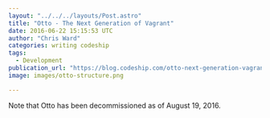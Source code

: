```yaml
---
layout: "../../../layouts/Post.astro"
title: "Otto - The Next Generation of Vagrant"
date: 2016-06-22 15:15:53 UTC
author: "Chris Ward"
categories: writing codeship
tags:
  - Development
publication_url: "https://blog.codeship.com/otto-next-generation-vagrant/"
image: images/otto-structure.png

---
```

Note that Otto has been decommissioned as of August 19, 2016.

